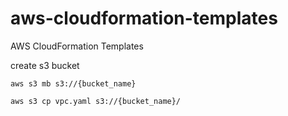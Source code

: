 # aws-cloudformation-templates
AWS CloudFormation Templates



create s3 bucket

```
aws s3 mb s3://{bucket_name}
```


```
aws s3 cp vpc.yaml s3://{bucket_name}/
```


